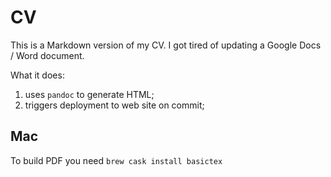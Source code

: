 # CV

This is a Markdown version of my CV. I got tired of updating a Google Docs / Word document.

What it does:

1. uses `pandoc` to generate HTML;
1. triggers deployment to web site on commit;

## Mac

To build PDF you need `brew cask install basictex`
